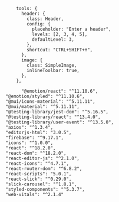         tools: {
          header: {
            class: Header,
            config: {
              placeholder: "Enter a header",
              levels: [2, 3, 4, 5],
              defaultLevel: 3,
            },
            shortcut: "CTRL+SHIFT+H",
          },
          image: {
            class: SimpleImage,
            inlineToolbar: true,
          },
        },

          "@emotion/react": "^11.10.6",
    "@emotion/styled": "^11.10.6",
    "@mui/icons-material": "^5.11.11",
    "@mui/material": "^5.11.11",
    "@testing-library/jest-dom": "^5.16.5",
    "@testing-library/react": "^13.4.0",
    "@testing-library/user-event": "^13.5.0",
    "axios": "^1.3.4",
    "editorjs-html": "3.0.5",
    "firebase": "^9.17.1",
    "icons": "^1.0.0",
    "react": "^18.2.0",
    "react-dom": "^18.2.0",
    "react-editor-js": "^2.1.0",
    "react-icons": "^4.7.1",
    "react-router-dom": "^6.8.2",
    "react-scripts": "5.0.1",
    "react-slick": "^0.29.0",
    "slick-carousel": "^1.8.1",
    "styled-components": "^5.3.7",
    "web-vitals": "^2.1.4"
